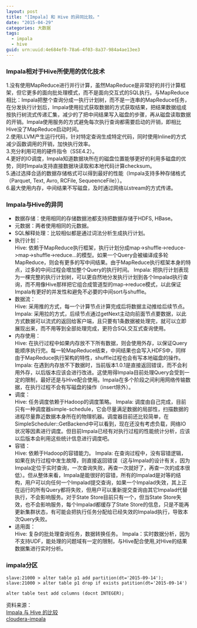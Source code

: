 ```yaml
---
layout: post
title: "[Impala] 和 Hive 的异同比较。"
date: "2015-04-29"
categories: 大数据
tags:
  - impala
  - hive
guid: urn:uuid:4e684ef0-78a6-4f03-8a37-984a4ae13ee3
---
```


### Impala相对于Hive所使用的优化技术  

1.没有使用MapReduce进行并行计算，虽然MapReduce是非常好的并行计算框架，但它更多的面向批处理模式，而不是面向交互式的SQL执行。与MapReduce相比：Impala把整个查询分成一执行计划树，而不是一连串的MapReduce任务，在分发执行计划后，Impala使用拉式获取数据的方式获取结果，把结果数据组成按执行树流式传递汇集，减少的了把中间结果写入磁盘的步骤，再从磁盘读取数据的开销。Impala使用服务的方式避免每次执行查询都需要启动的开销，即相比Hive没了MapReduce启动时间。  
2.使用LLVM产生运行代码，针对特定查询生成特定代码，同时使用Inline的方式减少函数调用的开销，加快执行效率。  
3.充分利用可用的硬件指令（SSE4.2）。  
4.更好的IO调度，Impala知道数据块所在的磁盘位置能够更好的利用多磁盘的优势，同时Impala支持直接数据块读取和本地代码计算checksum。  
5.通过选择合适的数据存储格式可以得到最好的性能（Impala支持多种存储格式（Parquet, Text, Avro, RCFile, SequeenceFile））。  
6.最大使用内存，中间结果不写磁盘，及时通过网络以stream的方式传递。   

### Impala与Hive的异同

* 数据存储：使用相同的存储数据池都支持把数据存储于HDFS, HBase。  
* 元数据：两者使用相同的元数据。  
* SQL解释处理：比较相似都是通过词法分析生成执行计划。  
* 执行计划：  
Hive: 依赖于MapReduce执行框架，执行计划分成map->shuffle->reduce->map->shuffle->reduce…的模型。如果一个Query会被编译成多轮MapReduce，则会有更多的写中间结果。由于MapReduce执行框架本身的特点，过多的中间过程会增加整个Query的执行时间。
Impala: 把执行计划表现为一棵完整的执行计划树，可以更自然地分发执行计划到各个Impalad执行查询，而不用像Hive那样把它组合成管道型的map->reduce模式，以此保证Impala有更好的并发性和避免不必要的中间sort与shuffle。
* 数据流：  
Hive: 采用推的方式，每一个计算节点计算完成后将数据主动推给后续节点。   
Impala: 采用拉的方式，后续节点通过getNext主动向前面节点要数据，以此方式数据可以流式的返回给客户端，且只要有1条数据被处理完，就可以立即展现出来，而不用等到全部处理完成，更符合SQL交互式查询使用。  
* 内存使用：  
Hive: 在执行过程中如果内存放不下所有数据，则会使用外存，以保证Query能顺序执行完。每一轮MapReduce结束，中间结果也会写入HDFS中，同样由于MapReduce执行架构的特性，shuffle过程也会有写本地磁盘的操作。
Impala: 在遇到内存放不下数据时，当前版本1.0.1是直接返回错误，而不会利用外存，以后版本应该会进行改进。这使用得Impala目前处理Query会受到一定的限制，最好还是与Hive配合使用。Impala在多个阶段之间利用网络传输数据，在执行过程不会有写磁盘的操作（insert除外）。
* 调度：  
Hive: 任务调度依赖于Hadoop的调度策略。
Impala: 调度由自己完成，目前只有一种调度器simple-schedule，它会尽量满足数据的局部性，扫描数据的进程尽量靠近数据本身所在的物理机器。调度器目前还比较简单，在SimpleScheduler::GetBackend中可以看到，现在还没有考虑负载，网络IO状况等因素进行调度。但目前Impala已经有对执行过程的性能统计分析，应该以后版本会利用这些统计信息进行调度吧。
* 容错：  
Hive: 依赖于Hadoop的容错能力。
Impala: 在查询过程中，没有容错逻辑，如果在执行过程中发生故障，则直接返回错误（这与Impala的设计有关，因为Impala定位于实时查询，一次查询失败，再查一次就好了，再查一次的成本很低）。但从整体来看，Impala是能很好的容错，所有的Impalad是对等的结构，用户可以向任何一个Impalad提交查询，如果一个Impalad失效，其上正在运行的所有Query都将失败，但用户可以重新提交查询由其它Impalad代替执行，不会影响服务。对于State Store目前只有一个，但当State Store失效，也不会影响服务，每个Impalad都缓存了State Store的信息，只是不能再更新集群状态，有可能会把执行任务分配给已经失效的Impalad执行，导致本次Query失败。
* 适用面：  
Hive: 复杂的批处理查询任务，数据转换任务。
Impala：实时数据分析，因为不支持UDF，能处理的问题域有一定的限制，与Hive配合使用,对Hive的结果数据集进行实时分析。

### impala分区  


```vim
slave:21000 > alter table p1 add partition(dt='2015-09-14');
slave:21000 > alter table p1 drop if exists patition(dt='2015-09-14')

alter table test add columns (docnt INTEGER);
```


资料来源：  
[Impala 与 Hive 的比较](http://tech.uc.cn/?p=1803)  
[cloudera-impala](http://www.cloudera.com/content/cloudera/en/documentation/cloudera-impala/latest/topics/impala_alter_table.html)
